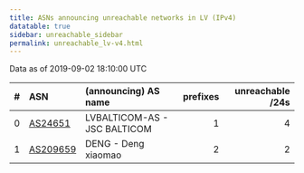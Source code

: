 ```yaml
---
title: ASNs announcing unreachable networks in LV (IPv4)
datatable: true
sidebar: unreachable_sidebar
permalink: unreachable_lv-v4.html
---
```


Data as of 2019-09-02 18:10:00 UTC


<div class="datatable-begin"></div>

|   # | ASN                                      | (announcing) AS name         |   prefixes |   unreachable /24s |
|----:|:-----------------------------------------|:-----------------------------|-----------:|-------------------:|
|   0 | [AS24651](unreachable_AS24651-v4.html)   | LVBALTICOM-AS - JSC BALTICOM |          1 |                  4 |
|   1 | [AS209659](unreachable_AS209659-v4.html) | DENG - Deng xiaomao          |          2 |                  2 |

<div class="datatable-end"></div>